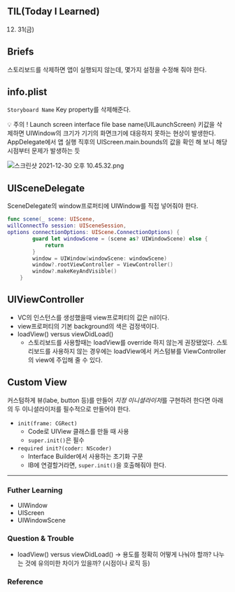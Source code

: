 ## **TIL(Today I Learned)**

12. 31(금)
    
## Briefs

스토리보드를 삭제하면 앱이 실행되지 않는데, 몇가지 설정을 수정해 줘야 한다.

## info.plist

`Storyboard Name` Key property를 삭제해준다.

<aside>
💡 주의 ! Launch screen interface file base name(UILaunchScreen) 키값을 삭제하면 UIWindow의 크기가 기기의 화면크기에 대응하지 못하는 현상이 발생한다. AppDelegate에서 앱 실행 직후의 UIScreen.main.bounds의 값을 확인 해 보니 해당 시점부터 문제가 발생하는 듯

</aside>

![스크린샷 2021-12-30 오후 10.45.32.png](https://s3-us-west-2.amazonaws.com/secure.notion-static.com/65d6204b-e613-4172-af79-2eff04d15116/스크린샷_2021-12-30_오후_10.45.32.png)

## UISceneDelegate

SceneDelegate의 window프로퍼티에 UIWindow를 직접 넣어줘야 한다.

```swift
func scene(_ scene: UIScene, 
willConnectTo session: UISceneSession, 
options connectionOptions: UIScene.ConnectionOptions) {
        guard let windowScene = (scene as? UIWindowScene) else {
            return
        }
        window = UIWindow(windowScene: windowScene)
        window?.rootViewController = ViewController()
        window?.makeKeyAndVisible()
    }
```

## UIViewController

- VC의 인스턴스를 생성했을때 view프로퍼티의 값은 nil이다.
- view프로퍼티의 기본 background의 색은 검정색이다.
- loadView() versus viewDidLoad()
    - 스토리보드를 사용할때는 loadView를 override 하지 않는게 권장됐었다. 스토리보드를 사용하지 않는 경우에는 loadView에서 커스텀뷰를 ViewController의 view에 주입해 줄 수 있다.

## Custom View

커스텀하게 뷰(labe, button 등)를 만들어 *지정 이니셜라이저*를 구현하려 한다면 아래의 두 이니셜라이저를 필수적으로 만들어야 한다.

- `init(frame: CGRect)`
    - Code로 UIView 클래스를 만들 때 사용
    - `super.init()`은 필수
- `required init?(coder: NScoder)`
    - Interface Builder에서 사용하는 초기화 구문
    - IB에 연결할거라면, `super.init()`을 호출해줘야 한다.

---

### Futher Learning

- UIWindow
- UIScreen
- UIWindowScene

### Question & Trouble

- loadView() versus viewDidLoad() → 용도를 정확히 어떻게 나눠야 할까? 나누는 것에 유의미한 차이가 있을까? (시점이나 로직 등)

### Reference